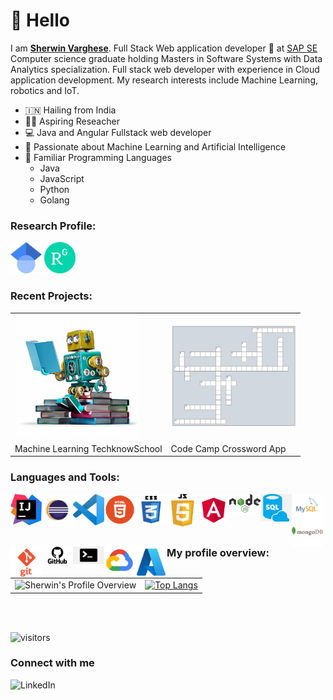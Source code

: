 <div>
<h1>👋 Hello </h1>

<div>
 <p>
   I am <a href="https://github.com/SherwinVarghese"><b>Sherwin Varghese</b></a>. Full Stack Web application developer 💼 at <a href="https://www.sap.com/">SAP SE</a>
   Computer science graduate holding Masters in Software Systems with Data Analytics specialization. Full stack web developer with experience in Cloud application development. My research interests include Machine Learning, robotics and IoT.


- 🇮🇳 Hailing from India
- 👨‍🎓 Aspiring Reseacher
- 💻 Java and Angular Fullstack web developer
- 🤖 Passionate about Machine Learning and Artificial Intelligence
- 🚀 Familiar Programming Languages
    - Java 
    - JavaScript
    - Python 
    - Golang

</h4>
</div>

### Research Profile:
<p>
<a href="https://scholar.google.com/citations?user=wNfeINQAAAAJ&hl=en"><img width="50" src="https://raw.githubusercontent.com/SherwinVarghese/sherwinvarghese/images/logos/google-scholar.png" alt="Google Scholar" border="0"></a> 
<a href="https://www.researchgate.net/profile/Sherwin-Varghese"><img width="50" src="https://raw.githubusercontent.com/SherwinVarghese/sherwinvarghese/images/logos/research-gate.png" alt="Research Gate" border="0"></a>
</p>

### Recent Projects:
<p>
<table border="0">
<tr>
<td>
<a href="https://github.com/SherwinVarghese/Machine-Learning-TechknowSchool"><img width="200" src="https://raw.githubusercontent.com/SherwinVarghese/Machine-Learning-TechknowSchool/master/Images/machine_learning.jpg" alt="Machine Learning TechknowSchool" border="0"></a>
</td>
<td>
<a href="https://github.com/SherwinVarghese/CodeCamp"><img width="200"  src="https://raw.githubusercontent.com/SherwinVarghese/CodeCamp/main/public/cw-img.png" alt="Code Camp Crossword App"></a>
</td>
</tr>
<tr>
<td>
Machine Learning TechknowSchool 
</td>
<td>
Code Camp Crossword App 
</td>
</tr>
</table>
</p>

### Languages and Tools:
<div>
<img align="left" alt="IntelliJ Idea" width="50px" src="https://raw.githubusercontent.com/SherwinVarghese/sherwinvarghese/images/logos/intellij-idea.png" />
<img align="left" alt="Eclipse" width="50px" src="https://raw.githubusercontent.com/SherwinVarghese/sherwinvarghese/images/logos/eclipse.png" />
<img align="left" alt="Visual Studio Code" width="50px" src="https://raw.githubusercontent.com/SherwinVarghese/sherwinvarghese/images/logos/visual-studio-code.png" />
<img align="left" alt="HTML5" width="50px" src="https://raw.githubusercontent.com/SherwinVarghese/sherwinvarghese/images/logos/html5.png" />
<img align="left" alt="CSS3" width="50px" src="https://raw.githubusercontent.com/SherwinVarghese/sherwinvarghese/images/logos/css3.png" />
<img align="left" alt="JavaScript" width="50px" src="https://raw.githubusercontent.com/SherwinVarghese/sherwinvarghese/images/logos/javascript.png" />
<img align="left" alt="Angular" width="50px" src="https://raw.githubusercontent.com/SherwinVarghese/sherwinvarghese/images/logos/angular.png" />
<img align="left" alt="Node.js" width="50px" src="https://raw.githubusercontent.com/SherwinVarghese/sherwinvarghese/images/logos/nodejs.png" />
<img align="left" alt="SQL" width="50px" src="https://raw.githubusercontent.com/SherwinVarghese/sherwinvarghese/images/logos/sql.png" />
<img align="left" alt="MySQL" width="50px" src="https://raw.githubusercontent.com/SherwinVarghese/sherwinvarghese/images/logos/mysql.png" />
<img align="left" alt="MongoDB" width="50px" src="https://raw.githubusercontent.com/SherwinVarghese/sherwinvarghese/images/logos/mongodb.png" />
<img align="left" alt="Git" width="50px" src="https://raw.githubusercontent.com/SherwinVarghese/sherwinvarghese/images/logos/git.png" />
<img align="left" alt="GitHub" width="50px" src="https://raw.githubusercontent.com/SherwinVarghese/sherwinvarghese/images/logos/github.png" />
<img align="left" alt="Terminal" width="50px" src="https://raw.githubusercontent.com/SherwinVarghese/sherwinvarghese/images/logos/terminal.png" />
<img align="left" alt="GCP" width="50px" src="https://raw.githubusercontent.com/SherwinVarghese/sherwinvarghese/images/logos/gcp.png" />
<img align="left" alt="Azure" width="50px" src="https://raw.githubusercontent.com/SherwinVarghese/sherwinvarghese/images/logos/azure.png" />
</div>


<div><h3>My profile overview: </h3></div>

| | |
| :--: | :--: |
| ![Sherwin's Profile Overview](https://github-readme-stats.vercel.app/api?username=SherwinVarghese&theme=algolia&show_icons=true) | [![Top Langs](https://github-readme-stats.vercel.app/api/top-langs/?username=SherwinVarghese&theme=algolia&layout=compact)](https://github.com/SherwinVarghese/) |

<br />
<br />

![visitors](https://visitor-badge.laobi.icu/badge?page_id=SherwinVarghese)

### Connect with me
[<img align="left" alt="LinkedIn" width="200" src="https://github.com/melanieshi0120/melanieshi0120/blob/master/linkedin.ico" />](https://in.linkedin.com/in/sherwin-varghese)

</div>